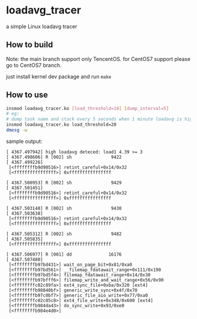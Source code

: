 # loadavg_tracer
a simple Linux loadavg tracer

## How to build
Note: the main branch support only TencentOS.
for CentOS7 support please go to CentOS7 branch.

just install kernel dev package and run `make`

## How to use
```bash
insmod loadavg_tracer.ko [load_threshold=10] [dump_interval=5]
# eg:
# dump task name and stack every 5 seconds when 1 minute loadavg is higher than 20
insmod loadavg_tracer.ko load_threshold=20
dmesg -w
```
sample output:
```
[ 4367.497942] high loadavg deteced: load1 4.39 >= 3
[ 4367.498606] R [002] sh               9422
[ 4367.499226]
 [<ffffffffb9d90516>] retint_careful+0x14/0x32
 [<ffffffffffffffff>] 0xffffffffffffffff

[ 4367.500953] R [002] sh               9429
[ 4367.501451]
 [<ffffffffb9d90516>] retint_careful+0x14/0x32
 [<ffffffffffffffff>] 0xffffffffffffffff

[ 4367.503148] R [002] sh               9430
[ 4367.503638]
 [<ffffffffb9d90516>] retint_careful+0x14/0x32
 [<ffffffffffffffff>] 0xffffffffffffffff

[ 4367.505312] R [002] sh               9482
[ 4367.505835]
 [<ffffffffffffffff>] 0xffffffffffffffff

[ 4367.506977] R [001] dd              16176
[ 4367.507480]
 [<ffffffffb97bd431>] wait_on_page_bit+0x81/0xa0
 [<ffffffffb97bd561>] __filemap_fdatawait_range+0x111/0x190
 [<ffffffffb97bd5f4>] filemap_fdatawait_range+0x14/0x30
 [<ffffffffb97bfff6>] filemap_write_and_wait_range+0x56/0x90
 [<ffffffffc02c89fa>] ext4_sync_file+0xba/0x320 [ext4]
 [<ffffffffb98840bf>] generic_write_sync+0x4f/0x70
 [<ffffffffb97c0bf7>] generic_file_aio_write+0x77/0xa0
 [<ffffffffc02c85c8>] ext4_file_write+0x348/0x600 [ext4]
 [<ffffffffb984da43>] do_sync_write+0x93/0xe0
 [<ffffffffb984e4d0>]
```

